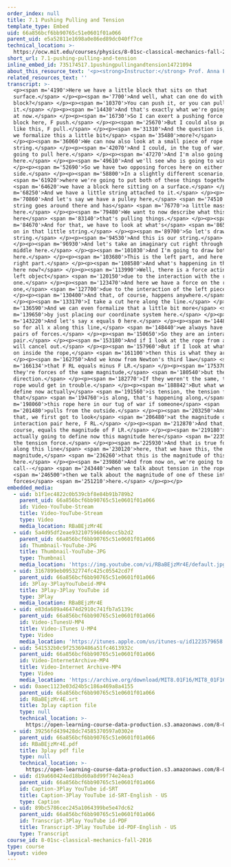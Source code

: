 ```yaml
---
order_index: null
title: 7.1 Pushing Pulling and Tension
template_type: Embed
uid: 66a856bcf6bb90765c51e0601f01a066
parent_uid: e5a52811e1698a0e86ed89dc040ff7ce
technical_location: >-
  https://ocw.mit.edu/courses/physics/8-01sc-classical-mechanics-fall-2016/week-2-newtons-laws/7.1-pushing-pulling-and-tension/7.1-pushing-pulling-and-tension
short_url: 7.1-pushing-pulling-and-tension
inline_embed_id: 735174517.1pushingpullingandtension14721094
about_this_resource_text: '<p><strong>Instructor:</strong> Prof. Anna Frebel</p>'
related_resources_text: ''
transcript: >-
  <p><span m='4190'>Here we have a little block that sits on that
  surface.</span> </p><p><span m='7700'>And well, what can one do with a
  block?</span> </p><p><span m='10370'>You can push it, or you can pull
  it.</span> </p><p><span m='14430'>And that's exactly what we're going to look
  at now.</span> </p><p><span m='16730'>So I can exert a pushing force onto this
  block here, F push.</span> </p><p><span m='25670'>But I could also pull it
  like this, F pull.</span> </p><p><span m='31310'>And the question is, how can
  we formalize this a little bit</span> <span m='35480'>more?</span>
  </p><p><span m='36060'>We can now also look at a small piece of rope or a
  string.</span> </p><p><span m='42070'>And I could, in the tug of war, I'm
  going to pull here.</span> </p><p><span m='47270'>And I'm also going to pull
  here.</span> </p><p><span m='49610'>And we'll see who is going to win.</span>
  </p><p><span m='52690'>So we have two opposing forces here on either
  side.</span> </p><p><span m='58800'>In a slightly different scenario,</span>
  <span m='61920'>where we're going to put both of these things together,</span>
  <span m='64620'>we have a block here sitting on a surface.</span> </p><p><span
  m='68250'>And we have a little string attached to it.</span> </p><p><span
  m='70860'>And let's say we have a pulley here,</span> <span m='74510'>and the
  string goes around there and has</span> <span m='76770'>a little mass hanging
  here.</span> </p><p><span m='79480'>We want to now describe what this force is
  here</span> <span m='83140'>that's pulling things.</span> </p><p><span
  m='84670'>And for that, we have to look at what's</span> <span m='86530'>going
  on in that little string.</span> </p><p><span m='89700'>So let's draw another
  string.</span> </p><p><span m='94530'>And this is our string.</span>
  </p><p><span m='96930'>And let's take an imaginary cut right through the
  middle here.</span> </p><p><span m='101030'>And I'm going to draw both pieces
  here.</span> </p><p><span m='103680'>This is the left part, and here is the
  right part.</span> </p><p><span m='108580'>And what's happening in this rope
  here now?</span> </p><p><span m='113990'>Well, there is a force acting on the
  left object</span> <span m='120150'>due to the interaction with the right
  one.</span> </p><p><span m='123470'>And here we have a force on the right
  one,</span> <span m='127700'>due to the interaction of the left piece.</span>
  </p><p><span m='130400'>And that, of course, happens anywhere.</span>
  </p><p><span m='133170'>I take a cut here along the line.</span> </p><p><span
  m='136590'>And we can even formalize that a little bit more</span> <span
  m='139650'>by just placing our coordinate system here.</span> </p><p><span
  m='143220'>And let's say x equals 0 here.</span> </p><p><span m='144880'>And
  so for all x along this line,</span> <span m='148440'>we always have these
  pairs of forces.</span> </p><p><span m='150650'>So they are an interaction
  pair.</span> </p><p><span m='153180'>And if I look at the rope from afar, they
  will cancel out.</span> </p><p><span m='157960'>But if I look at what's going
  on inside the rope,</span> <span m='161100'>then this is what they are.</span>
  </p><p><span m='162750'>And we know from Newton's third law</span> <span
  m='166134'>that F RL equals minus F LR.</span> </p><p><span m='175370'>So
  they're forces of the same magnitude,</span> <span m='180540'>but the opposite
  direction.</span> </p><p><span m='182770'>If they weren't the same, then my
  rope would get in trouble.</span> </p><p><span m='188842'>But what we want to
  define now actually</span> <span m='191560'>is tension, the tension force,
  that</span> <span m='194760'>is along, that's happening along,</span> <span
  m='198060'>this rope here in our tug of war if someone</span> <span
  m='201480'>pulls from the outside.</span> </p><p><span m='203250'>And for
  that, we first got to look</span> <span m='206480'>at the magnitude of our
  interaction pair here, F RL.</span> </p><p><span m='212870'>And that, of
  course, equals the magnitude of F LR.</span> </p><p><span m='219180'>And we're
  actually going to define now this magnitude here</span> <span m='223510'>as
  the tension force.</span> </p><p><span m='225930'>And that is true for all x
  along this line</span> <span m='230120'>here, that we have this, the
  magnitude,</span> <span m='236260'>that this is the magnitude of this force
  here.</span> </p><p><span m='239860'>And from now on, we're going to
  call--</span> <span m='243440'>when we talk about tension in the rope,</span>
  <span m='246500'>then we talk about the magnitude of one of these internal
  forces</span> <span m='251210'>here.</span> </p><p></p>
embedded_media:
  - uid: b1f1ec4822c0b539cbf8e84b91b789b2
    parent_uid: 66a856bcf6bb90765c51e0601f01a066
    id: Video-YouTube-Stream
    title: Video-YouTube-Stream
    type: Video
    media_location: RBaBEjzMr4E
  - uid: 5a4d95df2eae93210759660decc5b2d2
    parent_uid: 66a856bcf6bb90765c51e0601f01a066
    id: Thumbnail-YouTube-JPG
    title: Thumbnail-YouTube-JPG
    type: Thumbnail
    media_location: 'https://img.youtube.com/vi/RBaBEjzMr4E/default.jpg'
  - uid: 3167899eb09532774fc425c05542cd7f
    parent_uid: 66a856bcf6bb90765c51e0601f01a066
    id: 3Play-3PlayYouTubeid-MP4
    title: 3Play-3Play YouTube id
    type: 3Play
    media_location: RBaBEjzMr4E
  - uid: e83da689a46474d2910c741fb7a5139c
    parent_uid: 66a856bcf6bb90765c51e0601f01a066
    id: Video-iTunesU-MP4
    title: Video-iTunes U-MP4
    type: Video
    media_location: 'https://itunes.apple.com/us/itunes-u/id1223579658'
  - uid: 541532b0c9f25369486a51fc4613932c
    parent_uid: 66a856bcf6bb90765c51e0601f01a066
    id: Video-InternetArchive-MP4
    title: Video-Internet Archive-MP4
    type: Video
    media_location: 'https://archive.org/download/MIT8.01F16/MIT8_01F16_L07v01_360p.mp4'
  - uid: 0aaec1123e03d24b5c186a469a8a4155
    parent_uid: 66a856bcf6bb90765c51e0601f01a066
    id: RBaBEjzMr4E.srt
    title: 3play caption file
    type: null
    technical_location: >-
      https://open-learning-course-data-production.s3.amazonaws.com/8-01sc-classical-mechanics-fall-2016/0aaec1123e03d24b5c186a469a8a4155_RBaBEjzMr4E.srt
  - uid: 39256fd439428dc74585370597a0302e
    parent_uid: 66a856bcf6bb90765c51e0601f01a066
    id: RBaBEjzMr4E.pdf
    title: 3play pdf file
    type: null
    technical_location: >-
      https://open-learning-course-data-production.s3.amazonaws.com/8-01sc-classical-mechanics-fall-2016/39256fd439428dc74585370597a0302e_RBaBEjzMr4E.pdf
  - uid: d19a660424ed18bd60a8d99f74e24ea3
    parent_uid: 66a856bcf6bb90765c51e0601f01a066
    id: Caption-3Play YouTube id-SRT
    title: Caption-3Play YouTube id-SRT-English - US
    type: Caption
  - uid: 89bc5786cec245a1064399be5e47dc62
    parent_uid: 66a856bcf6bb90765c51e0601f01a066
    id: Transcript-3Play YouTube id-PDF
    title: Transcript-3Play YouTube id-PDF-English - US
    type: Transcript
course_id: 8-01sc-classical-mechanics-fall-2016
type: course
layout: video
---
```

